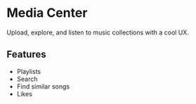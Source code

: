 # Media Center
Upload, explore, and listen to music collections with a cool UX.

## Features
- Playlists
- Search
- Find similar songs
- Likes